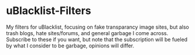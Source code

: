 # uBlacklist-Filters
My filters for uBlacklist, focusing on fake transparancy image sites, but also trash blogs, hate sites/forums, and general garbage I come across. Subscribe to these if you want, but note that the subscription will be fueled by what I consider to be garbage, opinions will differ.
